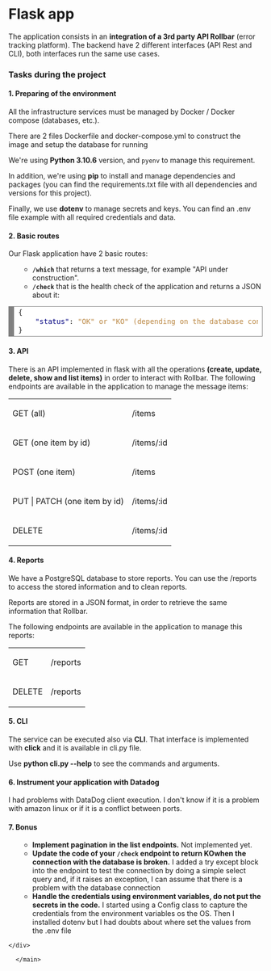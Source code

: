 <h1 class="mb-0 h3">Flask app</h1>
<main id="main" aria-label="Content">
        
<div class="xblock xblock-student_view xblock-student_view-vertical xblock-initialized" data-course-id="course-v1:Jobandtalent+PY101+202210" data-init="VerticalStudentView" data-runtime-class="LmsRuntime" data-runtime-version="1" data-block-type="vertical" data-usage-id="block-v1:Jobandtalent+PY101+202210+type@vertical+block@38bd59aad3e94e5d8a1d67f49a67eb74" data-request-token="1057ae2270cc11edbff90242ac12000b" data-graded="False" data-has-score="False">
  
<div class="vert-mod">
    <div class="vert vert-0" data-id="block-v1:Jobandtalent+PY101+202210+type@html+block@edfbdbac62714722ae1553278b5f8524">
        
<div class="xblock xblock-student_view xblock-student_view-html xmodule_display xmodule_HtmlBlock xblock-initialized" data-course-id="course-v1:Jobandtalent+PY101+202210" data-init="XBlockToXModuleShim" data-runtime-class="LmsRuntime" data-runtime-version="1" data-block-type="html" data-usage-id="block-v1:Jobandtalent+PY101+202210+type@html+block@edfbdbac62714722ae1553278b5f8524" data-request-token="1057ae2270cc11edbff90242ac12000b" data-graded="False" data-has-score="False">
  
<p>The application consists in an <strong>integration of a 3rd party API Rollbar</strong> (error tracking platform). The backend have 2 different interfaces (API Rest and CLI), both interfaces run the same use cases.</p>

<h3>Tasks during the project</h3>

<h4>1. Preparing of the environment</h4>
<p>All the infrastructure services must be managed by Docker / Docker compose (databases, etc.).</p>
<p>There are 2 files Dockerfile and docker-compose.yml to construct the image and setup the database for running</p>
<p>We're using <strong>Python 3.10.6</strong> version, and <code>pyenv</code> to manage this requirement.</p>
<p>In addition, we're using <strong>pip</strong> to install and manage dependencies and packages (you can find the requirements.txt file with all dependencies and versions for this project).</p>
<p>Finally, we use <strong>dotenv</strong> to manage secrets and keys. You can find an .env file example with all required credentials and data.</p>

<h4>2. Basic routes</h4>
<p>Our Flask application have 2 basic routes:</p>
<ul>
<ul>
<li><strong><code>/which</code></strong> that returns a text message, for example "API under construction".</li>
<li><strong><code>/check</code></strong> that is the health check of the application and returns a JSON about it:</li>
</ul>
</ul>
<p></p>
<!-- HTML generated using hilite.me -->
<div style="background: #ffffff; overflow: auto; width: auto; border: solid gray; border-width: .1em .1em .1em .8em; padding: .2em .6em;">
<pre style="margin: 0px; line-height: 125%;">{
    <span style="color: #000080;">"status"</span>: <span style="color: #bb8844;">"OK" or "KO" (depending on the database connection status)</span>
}
</pre>
</div>
<!--end snippet-->
<p></p>

<h4>3. API</h4>
<p>There is an API implemented in flask with all the operations <strong>(create, update, delete, show and list items)</strong> in order to interact with Rollbar. The following endpoints are available in the application to manage the message items:</p>
<table width="80%">
<tbody>
<tr>
<td>GET (all)</td>
<td>
<p>/items</p>
</td>
</tr>
<tr>
<td>GET (one item by id)</td>
<td>
<p>/items/:id</p>
</td>
</tr>
<tr>
<td>POST (one item)</td>
<td>
<p>/items</p>
</td>
</tr>
<tr>
<td>PUT | PATCH (one item by id)</td>
<td>
<p>/items/:id</p>
</td>
</tr>
<tr>
<td>DELETE</td>
<td>
<p>/items/:id</p>
</td>
</tr>
</tbody>
</table>

<h4>4. Reports</h4>
<p>We have a PostgreSQL database to store reports. You can use the /reports to access the stored information and to clean reports.</p>
<p>Reports are stored in a JSON format, in order to retrieve the same information that Rollbar.</p>
<p>The following endpoints are available in the application to manage this reports:</p>
<table width="80%">
<tbody>
<tr>
<td>GET</td>
<td>
<p>/reports</p>
</td>
</tr>
<tr>
<td>DELETE</td>
<td>
<p>/reports</p>
</td>
</tr>
</tbody>
</table>

<h4>5. CLI</h4>
<p>The service can be executed also via <strong>CLI</strong>. That interface is implemented with <strong>click</strong> and it is available in cli.py file.</p>
<p> Use <strong> python cli.py --help</strong> to see the commands and arguments.</p>

<h4>6. Instrument your application with Datadog</h4>
<p>I had problems with DataDog client execution. I don't know if it is a problem with amazon linux or if it is a conflict between ports.</p>

<h4>7. Bonus</h4>
<ul>
<ul>
<li><strong>Implement pagination in the list endpoints.</strong> Not implemented yet.</li>
<li><strong>Update the code of your <code>/check</code> endpoint to return&nbsp;<strong>KO</strong>when the connection with the database is broken.</strong> I added a try except block into the endpoint to test the connection by doing a simple select query and, if it raises an exception, I can assume that there is a problem with the database connection </li>
<li><strong>Handle the credentials using environment variables, do not put the secrets in the code.</strong> I started using a Config class to capture the credentials from the environment variables os the OS. Then I installed dotenv but I had doubts about where set the values from the .env file</li>
</ul>
</ul>
<p></p>
</div>

    </div>
</div>


  
  <script type="text/javascript">
    (function (require) {
        require(['/static/js/dateutil_factory.a28baef97506.js?raw'], function () {
          require(['js/dateutil_factory'], function (DateUtilFactory) {
            
    DateUtilFactory.transform('.localized-datetime');

          });
        });
    }).call(this, require || RequireJS.require);
  </script>


<script>
    function emit_event(message) {
        parent.postMessage(message, '*');
    }
</script>

</div>

      </main>
